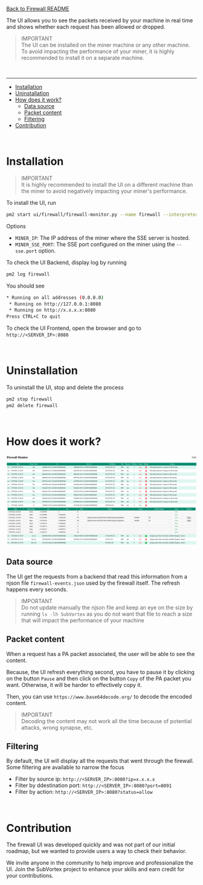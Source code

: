 [Back to Firewall README](../../docs/features/firewall.md)

The UI allows you to see the packets received by your machine in real time and shows whether each request has been allowed or dropped.

> IMPORTANT <br />
> The UI can be installed on the miner machine or any other machine. To avoid impacting the performance of your miner, it is highly recommended to install it on a separate machine.

<br />

---

- [Installation](#installation)
- [Uninstallation](#uninstallation)
- [How does it work?](#how-does-it-work)
  - [Data source](#data-source)
  - [Packet content](#packet-content)
  - [Filtering](#filtering)
- [Contribution](#contribution)

<br />

# Installation

> IMPORTANT <br />
It is highly recommended to install the UI on a different machine than the miner to avoid negatively impacting your miner's performance.

To install the UI, run

```bash
pm2 start ui/firewall/firewall-monitor.py --name firewall --interpreter python3 -- --event-source-url http://<MINER_IP>:<MINER_SSE_PORT>
```

Options

- `MINER_IP`: The IP address of the miner where the SSE server is hosted.
- `MINER_SSE_PORT`: The SSE port configured on the miner using the `--sse.port` option.

To check the UI Backend, display log by running

```bash
pm2 log firewall
```

You should see

```bash
* Running on all addresses (0.0.0.0)
 * Running on http://127.0.0.1:8080
 * Running on http://x.x.x.x:8080
Press CTRL+C to quit
```

To check the UI Frontend, open the browser and go to `http://<SERVER_IP>:8080`

<br />

# Uninstallation

To uninstall the UI, stop and delete the process

```bash
pm2 stop firewall
pm2 delete firewall
```

<br />

# How does it work?

![alt text](../../docs/assets/firewall-ui.png)

## Data source

The UI get the requests from a backend that read this information from a njson file `firewall-events.json` used by the firewall itself. The refresh happens every seconds.

> IMPORTANT <br />
> Do not update manually the njson file and keep an eye on the size by running `ls -lh SubVortex` as you do not want that file to reach a size that will impact the performance of your machine

## Packet content

When a request has a PA packet associated, the user will be able to see the content.

Because, the UI refresh everything second, you have to pause it by clicking on the button `Pause` and then click on the button `Copy` of the PA packet you want. Otherwise, it will be harder to effectively copy it.

Then, you can use `https://www.base64decode.org/` to decode the encoded content.

> IMPORTANT <br />
> Decoding the content may not work all the time because of potential attacks, wrong synapse, etc.

## Filtering

By default, the UI will display all the requests that went through the firewall. Some filtering are available to narrow the focus

- Filter by source ip: `http://<SERVER_IP>:8080?ip=x.x.x.x`
- Filter by ddestination port: `http://<SERVER_IP>:8080?port=8091`
- Filter by action: `http://<SERVER_IP>:8080?status=allow`

<br />

# Contribution

The firewall UI was developed quickly and was not part of our initial roadmap, but we wanted to provide users a way to check their behavior.

We invite anyone in the community to help improve and professionalize the UI. Join the SubVortex project to enhance your skills and earn credit for your contributions.
